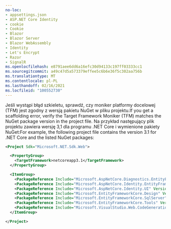 ```yaml
---
no-loc:
- appsettings.json
- ASP.NET Core Identity
- cookie
- Cookie
- Blazor
- Blazor Server
- Blazor WebAssembly
- Identity
- Let's Encrypt
- Razor
- SignalR
ms.openlocfilehash: e8791aee6dd6a16efc30d94133c197ff03333cc1
ms.sourcegitcommit: a49c47d5a573379effee5c6b6e36f5c302aa756b
ms.translationtype: MT
ms.contentlocale: pl-PL
ms.lasthandoff: 02/16/2021
ms.locfileid: "100552730"
---
```

<span data-ttu-id="3678b-101">Jeśli wystąpi błąd szkieletu, sprawdź, czy moniker platformy docelowej (TFM) jest zgodny z wersją pakietu NuGet w pliku projektu.</span><span class="sxs-lookup"><span data-stu-id="3678b-101">If you get a scaffolding error, verify the Target Framework Moniker (TFM) matches the NuGet package version in the project file.</span></span> <span data-ttu-id="3678b-102">Na przykład następujący plik projektu zawiera wersję 3,1 dla programu .NET Core i wymienione pakiety NuGet:</span><span class="sxs-lookup"><span data-stu-id="3678b-102">For example, the following project file contains the version 3.1 for .NET Core and the listed NuGet packages:</span></span>

```xml
<Project Sdk="Microsoft.NET.Sdk.Web">

  <PropertyGroup>
    <TargetFramework>netcoreapp3.1</TargetFramework>
  </PropertyGroup>

  <ItemGroup>
    <PackageReference Include="Microsoft.AspNetCore.Diagnostics.EntityFrameworkCore" Version="3.1.0" />
    <PackageReference Include="Microsoft.AspNetCore.Identity.EntityFrameworkCore" Version="3.1.0" />
    <PackageReference Include="Microsoft.AspNetCore.Identity.UI" Version="3.1.0" />
    <PackageReference Include="Microsoft.EntityFrameworkCore.Design" Version="3.1.0" />
    <PackageReference Include="Microsoft.EntityFrameworkCore.SqlServer" Version="3.1.0" />
    <PackageReference Include="Microsoft.EntityFrameworkCore.Tools" Version="3.1.0" />
    <PackageReference Include="Microsoft.VisualStudio.Web.CodeGeneration.Design" Version="3.1.0" />
  </ItemGroup>

</Project>
```
